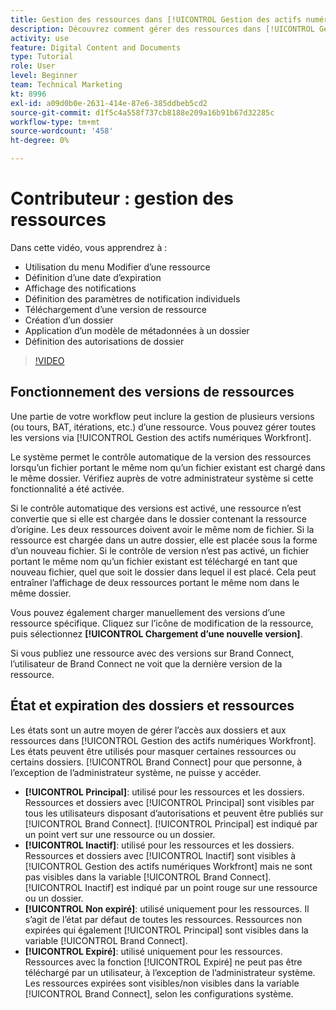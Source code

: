 ```yaml
---
title: Gestion des ressources dans [!UICONTROL Gestion des actifs numériques Workfront]
description: Découvrez comment gérer des ressources dans [!UICONTROL Gestion des actifs numériques Workfront] pour améliorer votre workflow.
activity: use
feature: Digital Content and Documents
type: Tutorial
role: User
level: Beginner
team: Technical Marketing
kt: 8996
exl-id: a09d0b0e-2631-414e-87e6-385ddbeb5cd2
source-git-commit: d1f5c4a558f737cb8188e209a16b91b67d32285c
workflow-type: tm+mt
source-wordcount: '458'
ht-degree: 0%

---
```


# Contributeur : gestion des ressources

Dans cette vidéo, vous apprendrez à :

* Utilisation du menu Modifier d’une ressource
* Définition d’une date d’expiration
* Affichage des notifications
* Définition des paramètres de notification individuels
* Téléchargement d’une version de ressource
* Création d’un dossier
* Application d’un modèle de métadonnées à un dossier
* Définition des autorisations de dossier

>[!VIDEO](https://video.tv.adobe.com/v/335256/?quality=12)

## Fonctionnement des versions de ressources

Une partie de votre workflow peut inclure la gestion de plusieurs versions (ou tours, BAT, itérations, etc.) d’une ressource. Vous pouvez gérer toutes les versions via [!UICONTROL Gestion des actifs numériques Workfront].

Le système permet le contrôle automatique de la version des ressources lorsqu’un fichier portant le même nom qu’un fichier existant est chargé dans le même dossier. Vérifiez auprès de votre administrateur système si cette fonctionnalité a été activée.

Si le contrôle automatique des versions est activé, une ressource n’est convertie que si elle est chargée dans le dossier contenant la ressource d’origine. Les deux ressources doivent avoir le même nom de fichier. Si la ressource est chargée dans un autre dossier, elle est placée sous la forme d’un nouveau fichier.
Si le contrôle de version n’est pas activé, un fichier portant le même nom qu’un fichier existant est téléchargé en tant que nouveau fichier, quel que soit le dossier dans lequel il est placé. Cela peut entraîner l’affichage de deux ressources portant le même nom dans le même dossier.

Vous pouvez également charger manuellement des versions d’une ressource spécifique. Cliquez sur l’icône de modification de la ressource, puis sélectionnez **[!UICONTROL Chargement d’une nouvelle version]**.

Si vous publiez une ressource avec des versions sur Brand Connect, l’utilisateur de Brand Connect ne voit que la dernière version de la ressource.

## État et expiration des dossiers et ressources

Les états sont un autre moyen de gérer l’accès aux dossiers et aux ressources dans [!UICONTROL Gestion des actifs numériques Workfront]. Les états peuvent être utilisés pour masquer certaines ressources ou certains dossiers. [!UICONTROL Brand Connect] pour que personne, à l’exception de l’administrateur système, ne puisse y accéder.

* **[!UICONTROL Principal]**: utilisé pour les ressources et les dossiers. Ressources et dossiers avec [!UICONTROL Principal] sont visibles par tous les utilisateurs disposant d’autorisations et peuvent être publiés sur [!UICONTROL Brand Connect]. [!UICONTROL Principal] est indiqué par un point vert sur une ressource ou un dossier.
* **[!UICONTROL Inactif]**: utilisé pour les ressources et les dossiers. Ressources et dossiers avec [!UICONTROL Inactif] sont visibles à [!UICONTROL Gestion des actifs numériques Workfront] mais ne sont pas visibles dans la variable [!UICONTROL Brand Connect]. [!UICONTROL Inactif] est indiqué par un point rouge sur une ressource ou un dossier.
* **[!UICONTROL Non expiré]**: utilisé uniquement pour les ressources. Il s’agit de l’état par défaut de toutes les ressources. Ressources non expirées qui également [!UICONTROL Principal] sont visibles dans la variable [!UICONTROL Brand Connect].
* **[!UICONTROL Expiré]**: utilisé uniquement pour les ressources. Ressources avec la fonction [!UICONTROL Expiré] ne peut pas être téléchargé par un utilisateur, à l’exception de l’administrateur système. Les ressources expirées sont visibles/non visibles dans la variable [!UICONTROL Brand Connect], selon les configurations système.

